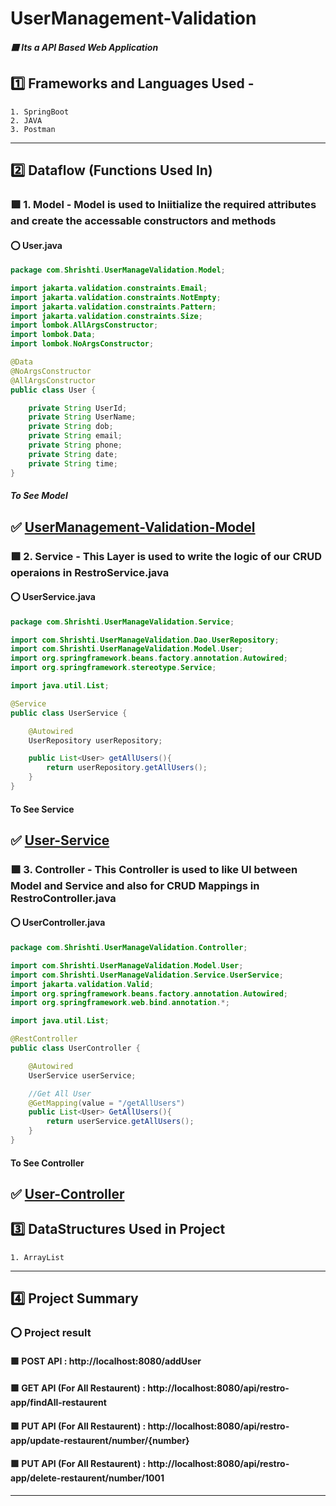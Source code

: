# UserManagement-Validation
##### :purple_square: Its a API Based Web Application
## :one: Frameworks and Languages Used -
    1. SpringBoot
    2. JAVA
    3. Postman
-----------------------------------------------------------------------------------------------------------------------------------------------------------------------
## :two: Dataflow (Functions Used In)
### :purple_square: 1. Model - Model is used to Iniitialize the required attributes and create the accessable constructors and methods
#### :o: User.java
```java
package com.Shrishti.UserManageValidation.Model;

import jakarta.validation.constraints.Email;
import jakarta.validation.constraints.NotEmpty;
import jakarta.validation.constraints.Pattern;
import jakarta.validation.constraints.Size;
import lombok.AllArgsConstructor;
import lombok.Data;
import lombok.NoArgsConstructor;

@Data
@NoArgsConstructor
@AllArgsConstructor
public class User {

    private String UserId;
    private String UserName;
    private String dob;
    private String email;
    private String phone;
    private String date;
    private String time;
}
```

##### To See Model
:white_check_mark: [UserManagement-Validation-Model](https://github.com/Anushri-glitch/UserManagement-Validation/tree/master/src/main/java/com/Shrishti/UserManageValidation/Model)
-----------------------------------------------------------------------------------------------------------------------------------------------------------------------

### :purple_square: 2. Service - This Layer is used to write the logic of our CRUD operaions in RestroService.java
#### :o: UserService.java
```java
package com.Shrishti.UserManageValidation.Service;

import com.Shrishti.UserManageValidation.Dao.UserRepository;
import com.Shrishti.UserManageValidation.Model.User;
import org.springframework.beans.factory.annotation.Autowired;
import org.springframework.stereotype.Service;

import java.util.List;

@Service
public class UserService {

    @Autowired
    UserRepository userRepository;

    public List<User> getAllUsers(){
        return userRepository.getAllUsers();
    }
}
```

#### To See Service
:white_check_mark: [User-Service](https://github.com/Anushri-glitch/UserManagement-Validation/blob/master/src/main/java/com/Shrishti/UserManageValidation/Service/UserService.java)
----------------------------------------------------------------------------------------------------------------------------------------------------

### :purple_square: 3. Controller - This Controller is used to like UI between Model and Service and also for CRUD Mappings in RestroController.java
#### :o: UserController.java
```java
package com.Shrishti.UserManageValidation.Controller;

import com.Shrishti.UserManageValidation.Model.User;
import com.Shrishti.UserManageValidation.Service.UserService;
import jakarta.validation.Valid;
import org.springframework.beans.factory.annotation.Autowired;
import org.springframework.web.bind.annotation.*;

import java.util.List;

@RestController
public class UserController {

    @Autowired
    UserService userService;

    //Get All User
    @GetMapping(value = "/getAllUsers")
    public List<User> GetAllUsers(){
        return userService.getAllUsers();
    }
}
```

#### To See Controller
:white_check_mark: [User-Controller](https://github.com/Anushri-glitch/UserManagement-Validation/tree/master/src/main/java/com/Shrishti/UserManageValidation/Controller)
-----------------------------------------------------------------------------------------------------------------------------------------------------------------------
## :three: DataStructures Used in Project
    1. ArrayList
-------------------------------------------------------------------------------------------------------------------------------------------------------
## :four: Project Summary
### :o: Project result 
#### :purple_square: POST API : http://localhost:8080/addUser


#### :purple_square: GET API (For All Restaurent) : http://localhost:8080/api/restro-app/findAll-restaurent

#### :purple_square: PUT API (For All Restaurent) : http://localhost:8080/api/restro-app/update-restaurent/number/{number}

#### :purple_square: PUT API (For All Restaurent) : http://localhost:8080/api/restro-app/delete-restaurent/number/1001
----------------------------------------------------------------------------------------------------------------------------------------------------------
